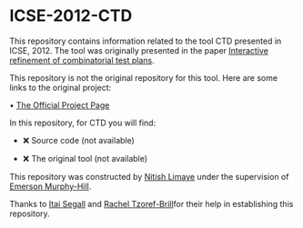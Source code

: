 # ICSE-2012-CTD 

This repository contains information related to the tool CTD presented in ICSE, 2012. The tool was originally presented in the paper [Interactive refinement of combinatorial test plans](http://dl.acm.org/citation.cfm?id=2337421).

This repository is not the original repository for this tool. Here are some links to the original project:

• [The Official Project Page]( http://researcher.watson.ibm.com/researcher/view_group.php?id=1871)

In this repository, for CTD you will find:

* :x: Source code (not available)

* :x: The original tool (not available)

This repository was constructed by [Nitish Limaye](https://github.com/nplimaye) under the supervision of [Emerson Murphy-Hill](https://github.com/CaptainEmerson). 

Thanks to [Itai Segall]( https://www.bell-labs.com/usr/itai.segall) and [Rachel Tzoref-Brill]( http://researcher.watson.ibm.com/researcher/view_person_pubs.php?person=il-RACHELT&t=1)for their help in establishing this repository.

